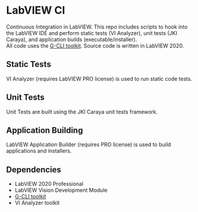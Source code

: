 # LabVIEW CI

Continuous Integration in LabVIEW. This repo includes scripts to hook into the LabVIEW IDE and perform static tests (VI Analyzer), unit tests (JKI Caraya), and application builds (executable/installer).  
All code uses the [G-CLI toolkit](https://github.com/JamesMc86/G-CLI). Source code is written in LabVIEW 2020.

## Static Tests

VI Analyzer (requires LabVIEW PRO license) is used to run static code tests.

## Unit Tests

Unit Tests are built using the JKI Caraya unit tests framework.

## Application Building

LabVIEW Application Builder (requires PRO license) is used to build applications and installers.

## Dependencies

* LabVIEW 2020 Professional
* LabVIEW Vision Development Module
* [G-CLI toolkit](https://github.com/JamesMc86/G-CLI)
* VI Analyzer toolkit
